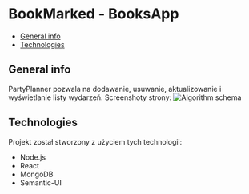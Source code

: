 # BookMarked - BooksApp

* [General info](#general_info)
* [Technologies](#technologies)

## General info
PartyPlanner pozwala na dodawanie, usuwanie, aktualizowanie i wyświetlanie listy wydarzeń.
Screenshoty strony:
	![Algorithm schema](./src/images/AppScreen.png)
## Technologies
Projekt został stworzony z użyciem tych technologii:
* Node.js
* React
* MongoDB
* Semantic-UI




